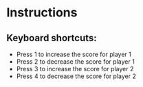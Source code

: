 Instructions
============

Keyboard shortcuts:
-------------------

-	Press 1 to increase the score for player 1
-	Press 2 to decrease the score for player 1
-	Press 3 to increase the score for player 2
-	Press 4 to decrease the score for player 2
